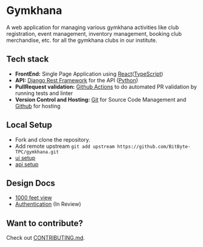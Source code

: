 # Gymkhana

A web application for managing various gymkhana activities like club
registration, event management, inventory management, booking club
merchandise, etc. for all the gymkhana clubs in our institute.

## Tech stack

- **FrontEnd:** Single Page Application using [React](https://reactjs.org/)([TypeScript](https://www.typescriptlang.org/))
- **API:** [Django Rest Framework](https://www.django-rest-framework.org/) for the API ([Python](https://www.python.org/))
- **PullRequest validation:** [Github Actions](https://github.com/features/actions) to do automated PR validation by running tests and linter
- **Version Control and Hosting:** [Git](https://git-scm.com/) for Source Code Management and [Github](https://github.com) for hosting

## Local Setup

- Fork and clone the repository.
- Add remote upstream `git add upstream https://github.com/BitByte-TPC/gymkhana.git`
- [ui setup](https://github.com/BitByte-TPC/gymkhana/tree/master/ui#readme)
- [api setup](https://github.com/BitByte-TPC/gymkhana/tree/master/api#readme)

## Design Docs

- [1000 feet view](https://github.com/BitByte-TPC/gymkhana/wiki/1000-feet-View)
- [Authentication](https://github.com/BitByte-TPC/gymkhana/wiki/Authentication-Design-Doc) (In Review)

## Want to contribute?

Check out [CONTRIBUTING.md](CONTRIBUTING.md).
